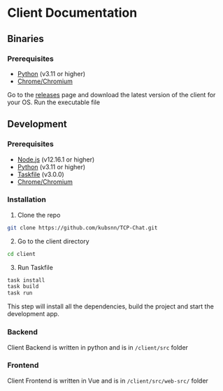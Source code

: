 # Client Documentation

## Binaries

### Prerequisites

- [Python](https://www.python.org/) (v3.11 or higher)
- [Chrome/Chromium](https://www.chromium.org/chromium-projects/)

Go to the [releases](https://github.com/kubsnn/TCP-Chat.git/releases) page and download the latest version of the client for your OS.
Run the executable file

## Development

### Prerequisites

- [Node.js](https://nodejs.org/en/) (v12.16.1 or higher)
- [Python](https://www.python.org/) (v3.11 or higher)
- [Taskfile](https://taskfile.dev/#/) (v3.0.0)
- [Chrome/Chromium](https://www.chromium.org/chromium-projects/)

### Installation

1. Clone the repo

```sh
git clone https://github.com/kubsnn/TCP-Chat.git
```

2. Go to the client directory

```sh
cd client
```

3. Run Taskfile

```sh
task install
task build
task run
```

This step will install all the dependencies, build the project and start the development app.

### Backend

Client Backend is written in python and is in `/client/src` folder

### Frontend

Client Frontend is written in Vue and is in `/client/src/web-src/` folder




